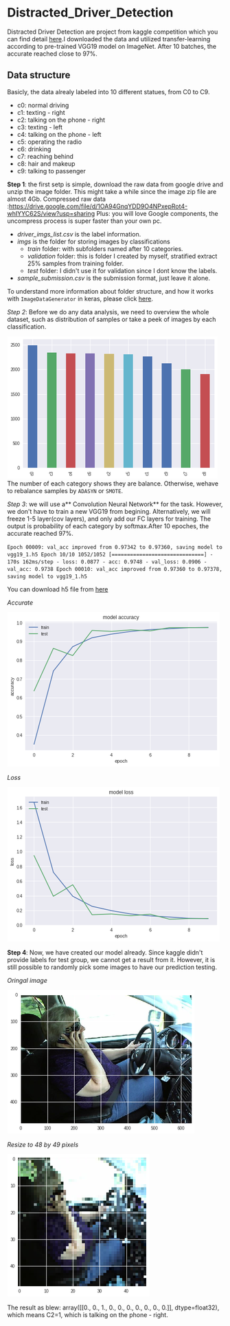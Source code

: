 # Distracted_Driver_Detection
Distracted Driver Detection are project from kaggle competition which you can find detail [here](https://www.kaggle.com/c/state-farm-distracted-driver-detection#description).I downloaded the data and utilized transfer-learning according to pre-trained VGG19 model on ImageNet. After 10 batches, the accurate reached close to 97%.

## Data structure
Basicly, the data alrealy labeled into 10 different statues, from C0 to C9.

- c0: normal driving
- c1: texting - right
- c2: talking on the phone - right
- c3: texting - left
- c4: talking on the phone - left
- c5: operating the radio
- c6: drinking
- c7: reaching behind
- c8: hair and makeup
- c9: talking to passenger

**Step 1**: the first setp is simple, download the raw data from google drive and unzip the image folder. This might take a while since the image zip file are almost 4Gb. Compressed raw data :https://drive.google.com/file/d/1OA94GnqYDD9O4NPxepRot4-whIYYC62S/view?usp=sharing
 Plus: you will love Google components, the uncompress process is super faster than your own pc.


- *driver_imgs_list.csv* is the label information. 
- *imgs* is the folder for storing images by classifications
    - *train* folder: with subfolders named after 10 categories.
    - *validation* folder: this is folder I created by myself, stratified extract 25% samples from training folder.
    - *test* folder: I didn't use it for validation since I dont know the labels. 
- *sample_submission.csv* is the submission format, just leave it alone.

To understand more information about folder structure, and how it works with `ImageDataGenerator` in keras, please click [here](https://medium.com/@vijayabhaskar96/tutorial-image-classification-with-keras-flow-from-directory-and-generators-95f75ebe5720).

*Step 2*: Before we do any data analysis, we need to overview the whole dataset, such as distribution of samples or take a peek of images by each classification.

![](img/bar%20chart.png)
The number of each category shows they are balance. Otherwise, wehave to rebalance samples by `ADASYN` or `SMOTE`.

*Step 3*: we will use a** Convolution Neural Network** for the task. However, we don't have to train a new VGG19 from begining. Alternatively, we will freeze 1-5 layer(cov layers), and only add our FC layers for training. The output is probability of each category by softmax.After 10 epoches, the accurate reached 97%.

`
Epoch 00009: val_acc improved from 0.97342 to 0.97360, saving model to vgg19_1.h5
Epoch 10/10
1052/1052 [==============================] - 170s 162ms/step - loss: 0.0877 - acc: 0.9748 - val_loss: 0.0906 - val_acc: 0.9738
Epoch 00010: val_acc improved from 0.97360 to 0.97378, saving model to vgg19_1.h5
`

You can download h5 file from [here](https://drive.google.com/open?id=1nvpcoyH2CbDpPDJn5uuxFAd8CjkJyfc8)

*Accurate*

![](img/acc.png)

*Loss*

![](img/loss.png)

**Step 4**: Now, we have created our model already. Since kaggle didn't provide labels for test group, we cannot get a result from it. However, it is still possible to randomly pick some images to have our prediction testing.

*Oringal image*

![](img/orignal.png)

*Resize to 48 by 49 pixels*

![](img/resized%20s.png)

The result as blew:
array([[0., 0., 1., 0., 0., 0., 0., 0., 0., 0.]], dtype=float32), which means C2=1, which is talking on the phone - right.
